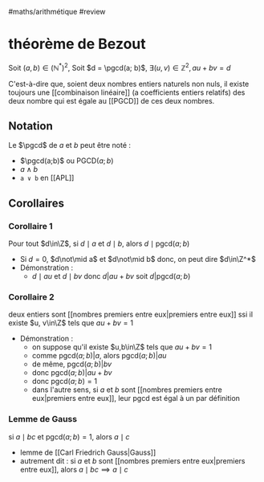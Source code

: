 #maths/arithmétique #review 
# théorème de Bezout
Soit $(a, b)\in(\mathbb N^*)^2$,
Soit $d = \pgcd(a; b)$,
$\exists(u, v)\in\mathbb Z^2, au+bv = d$

C'est-à-dire que, soient deux nombres entiers naturels non nuls, il existe toujours une [[combinaison linéaire]] (a coefficients entiers relatifs) des deux nombre qui est égale au [[PGCD]] de ces deux nombres.

## Notation
Le $\pgcd$ de $a$ et $b$ peut être noté :
 - $\pgcd(a;b)$ ou $\text{PGCD}(a;b)$
 - $a\wedge b$
 - `a ∨ b` en [[APL]]


## Corollaires

### Corollaire 1
Pour tout $d\in\Z$, si $d\mid a$ et $d\mid b$, alors $d\mid \text{pgcd}(a; b)$
 - Si $d=0$, $d\not\mid a$ et $d\not\mid b$ donc, on peut dire $d\in\Z^*$
 - Démonstration : 
     - $d\mid au$ et $d\mid bv$ donc $d|au+bv$ soit $d|\text{pgcd}(a;b)$

### Corollaire 2
deux entiers sont [[nombres premiers entre eux|premiers entre eux]] ssi il existe $u, v\in\Z$ tels que $au + bv = 1$
 - Démonstration :
     - on suppose qu'il existe $u,b\in\Z$ tels que $au+bv=1$
     - comme $\text{pgcd}(a;b)|a$, alors $\text{pgcd}(a;b)|au$
     - de même, $\text{pgcd}(a;b)|bv$
     - donc $\text{pgcd}(a;b)|au + bv$ 
     - donc $\text{pgcd}(a;b) = 1$
     - dans l'autre sens, si $a$ et $b$ sont [[nombres premiers entre eux|premiers entre eux]], leur $\text{pgcd}$ est égal à un par définition

### Lemme de Gauss
si $a\mid bc$ et $\text{pgcd}(a;b) = 1$, alors $a\mid c$
 - lemme de [[Carl Friedrich Gauss|Gauss]]
 - autrement dit : si $a$ et $b$ sont [[nombres premiers entre eux|premiers entre eux]], alors $a\mid bc \implies a\mid c$



